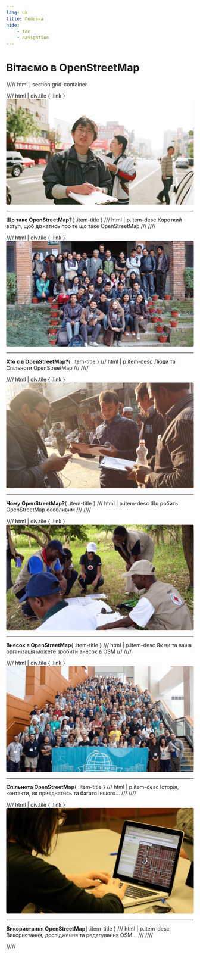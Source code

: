 ```yaml
---
lang: uk
title: Головна
hide:
    - toc
    - navigation
---
```


# Вітаємо в OpenStreetMap

<!-- Screenshots are from https://youtu.be/Phwrgb16oEM -->

<!-- 
Current limitations:

- All tile headers must be on one line
-->

///// html | section.grid-container

//// html | div.tile
  [](what-is-openstreetmap.md){ .link }
  ![Що таке OpenStreetMap?](../assets/images/what-is-openstreetmap.png)

  ---
  
  **Що таке OpenStreetMap?**{ .item-title }
/// html | p.item-desc
  Короткий вступ, щоб дізнатись про те що таке OpenStreetMap
///
////

//// html | div.tile
  [](who-is-openstreetmap.md){ .link }
  ![Хто є в OpenStreetMap?](../assets/images/who-is-openstreetmap.png)

  ---

  **Хто є в OpenStreetMap?**{ .item-title }
/// html | p.item-desc
  Люди та Спільноти OpenStreetMap
///
////

//// html | div.tile
  [](why-openstreetmap.md){ .link }
  ![Чому OpenStreetMap?](../assets/images/why-openstreetmap.png)

  ---

  **Чому OpenStreetMap?**{ .item-title }
/// html | p.item-desc
  Що робить OpenStreetMap особливим
///
////

//// html | div.tile
  [](how-to-give-back.md){ .link }
  ![Внесок в OpenStreetMap](../assets/images/how-to-give-back.png)

  ---
  
  **Внесок в OpenStreetMap**{ .item-title }
/// html | p.item-desc
  Як ви та ваша організація можете зробити внесок в OSM
///
////

//// html | div.tile
  [](about-osm-community/history-of-osm.md){ .link }
  ![Спільнота OpenStreetMap](../assets/images/about-osm-community.png)

  ---

  **Спільнота OpenStreetMap**{ .item-title }
/// html | p.item-desc
  Історія, контакти, як приєднатись та багато іншого…
///
////

//// html | div.tile
  [](working-with-osm-data/how-good-is-osm.md){ .link }
  ![Використання OpenStreetMap](../assets/images/working-with-osm-data.png)

  ---

  **Використання OpenStreetMap**{ .item-title }
/// html | p.item-desc
  Використання, дослідження та редагування OSM…
///
////

/////
